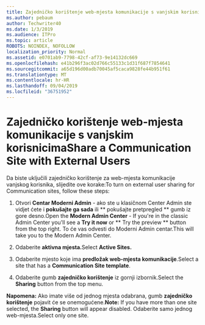 ```yaml
---
title: Zajedničko korištenje web-mjesta komunikacije s vanjskim korisnicima
ms.author: pebaum
author: Techwriter40
ms.date: 1/3/2019
ms.audience: ITPro
ms.topic: article
ROBOTS: NOINDEX, NOFOLLOW
localization_priority: Normal
ms.assetid: e0701ab9-7798-42cf-af73-9e14132dc669
ms.openlocfilehash: e41b296f3ac02d766c55133c1d31f687f7854641
ms.sourcegitcommit: a65d196d00adb70045af5caca9828fe44b951f61
ms.translationtype: MT
ms.contentlocale: hr-HR
ms.lasthandoff: 09/04/2019
ms.locfileid: "36751952"
---
```

# <a name="share-a-communication-site-with-external-users"></a><span data-ttu-id="6cd2f-102">Zajedničko korištenje web-mjesta komunikacije s vanjskim korisnicima</span><span class="sxs-lookup"><span data-stu-id="6cd2f-102">Share a Communication Site with External Users</span></span>

<span data-ttu-id="6cd2f-103">Da biste uključili zajedničko korištenje za web-mjesta komunikacije vanjskog korisnika, slijedite ove korake:</span><span class="sxs-lookup"><span data-stu-id="6cd2f-103">To turn on external user sharing for Communication sites, follow these steps:</span></span> 
  
1. <span data-ttu-id="6cd2f-104">Otvori **Centar Moderni Admin** - ako ste u klasičnom Center Admin ste vidjet ćete i **pokušajte ga sada** ili \*\* pokušajte pretpregled \*\* gumb iz gore desno.</span><span class="sxs-lookup"><span data-stu-id="6cd2f-104">Open the **Modern Admin Center** - If you're in the classic Admin Center you'll see a **Try it now** or \*\* Try the preview \*\* button from the top right.</span></span> <span data-ttu-id="6cd2f-105">To će vas odvesti do Moderni Admin centar.</span><span class="sxs-lookup"><span data-stu-id="6cd2f-105">This will take you to the Modern Admin Center.</span></span> 
  
2. <span data-ttu-id="6cd2f-106">Odaberite **aktivna mjesta.**</span><span class="sxs-lookup"><span data-stu-id="6cd2f-106">Select **Active Sites.**</span></span>
  
3. <span data-ttu-id="6cd2f-107">Odaberite mjesto koje ima **predložak web-mjesta komunikacije**.</span><span class="sxs-lookup"><span data-stu-id="6cd2f-107">Select a site that has a **Communication Site template**.</span></span> 
  
4. <span data-ttu-id="6cd2f-108">Odaberite gumb **zajedničko korištenje** iz gornji izbornik.</span><span class="sxs-lookup"><span data-stu-id="6cd2f-108">Select the **Sharing** button from the top menu.</span></span> 
  
 <span data-ttu-id="6cd2f-109">**Napomena:** Ako imate više od jednog mjesta odabrana, gumb **zajedničko korištenje** pojavit će se onemogućene.</span><span class="sxs-lookup"><span data-stu-id="6cd2f-109">**Note:** If you have more than one site selected, the **Sharing** button will appear disabled.</span></span> <span data-ttu-id="6cd2f-110">Odaberite samo jednog web-mjesta.</span><span class="sxs-lookup"><span data-stu-id="6cd2f-110">Select only one site.</span></span> 
  

